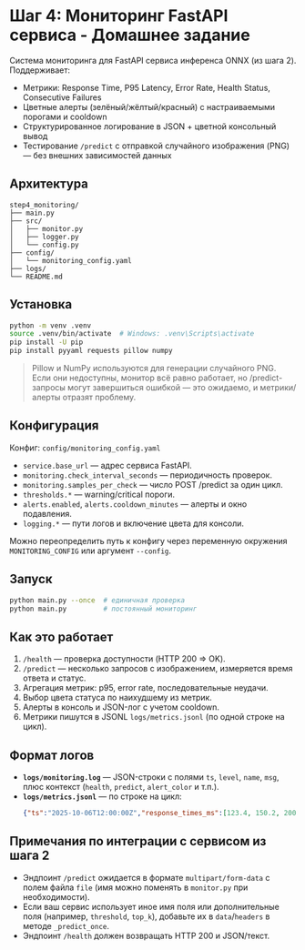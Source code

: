# Шаг 4: Мониторинг FastAPI сервиса - Домашнее задание

Система мониторинга для FastAPI сервиса инференса ONNX (из шага 2). Поддерживает:
- Метрики: Response Time, P95 Latency, Error Rate, Health Status, Consecutive Failures
- Цветные алерты (зелёный/жёлтый/красный) с настраиваемыми порогами и cooldown
- Структурированное логирование в JSON + цветной консольный вывод
- Тестирование `/predict` с отправкой случайного изображения (PNG) — без внешних зависимостей данных

## Архитектура

```
step4_monitoring/
├── main.py
├── src/
│   ├── monitor.py
│   ├── logger.py
│   └── config.py
├── config/
│   └── monitoring_config.yaml
├── logs/
└── README.md
```

## Установка

```bash
python -m venv .venv
source .venv/bin/activate  # Windows: .venv\Scripts\activate
pip install -U pip
pip install pyyaml requests pillow numpy
```

> Pillow и NumPy используются для генерации случайного PNG. Если они недоступны, монитор всё равно работает, но /predict-запросы могут завершиться ошибкой — это ожидаемо, и метрики/алерты отразят проблему.

## Конфигурация

Конфиг: `config/monitoring_config.yaml`

- `service.base_url` — адрес сервиса FastAPI.
- `monitoring.check_interval_seconds` — периодичность проверок.
- `monitoring.samples_per_check` — число POST /predict за один цикл.
- `thresholds.*` — warning/critical пороги.
- `alerts.enabled`, `alerts.cooldown_minutes` — алерты и окно подавления.
- `logging.*` — пути логов и включение цвета для консоли.

Можно переопределить путь к конфигу через переменную окружения `MONITORING_CONFIG` или аргумент `--config`.

## Запуск

```bash
python main.py --once  # единичная проверка
python main.py         # постоянный мониторинг
```

## Как это работает

1. `/health` — проверка доступности (HTTP 200 ⇒ OK).
2. `/predict` — несколько запросов с изображением, измеряется время ответа и статус.
3. Агрегация метрик: p95, error rate, последовательные неудачи.
4. Выбор цвета статуса по наихудшему из метрик.
5. Алерты в консоль и JSON-лог с учетом cooldown.
6. Метрики пишутся в JSONL `logs/metrics.jsonl` (по одной строке на цикл).

## Формат логов

- **`logs/monitoring.log`** — JSON-строки с полями `ts`, `level`, `name`, `msg`, плюс контекст (`health`, `predict`, `alert_color` и т.п.).
- **`logs/metrics.jsonl`** — по строке на цикл:
  ```json
  {"ts":"2025-10-06T12:00:00Z","response_times_ms":[123.4, 150.2, 200.9],"p95_latency_ms":200.9,"error_rate_percent":0.0,"health_ok":true,"consecutive_failures":0}
  ```

## Примечания по интеграции с сервисом из шага 2

- Эндпоинт `/predict` ожидается в формате `multipart/form-data` с полем файла `file` (имя можно поменять в `monitor.py` при необходимости).
- Если ваш сервис использует иное имя поля или дополнительные поля (например, `threshold`, `top_k`), добавьте их в `data`/`headers` в методе `_predict_once`.
- Эндпоинт `/health` должен возвращать HTTP 200 и JSON/текст.